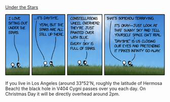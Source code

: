 [Under the Stars](https://xkcd.com/2849)

![Under the Stars](./random_comic.png)

If you live in Los Angeles (around 33°52'N, roughly the latitude of Hermosa Beach) the black hole in V404 Cygni passes over you each day. On Christmas Day it will be directly overhead around 2pm.

